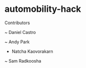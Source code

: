 # automobility-hack

Contributors

~ Daniel Castro

~ Andy Park

- Natcha Kaovorakarn

~ Sam Radkoosha
